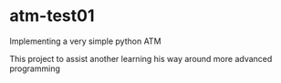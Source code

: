# atm-test01
Implementing a very simple python ATM

This project to assist another learning his way around more advanced programming
